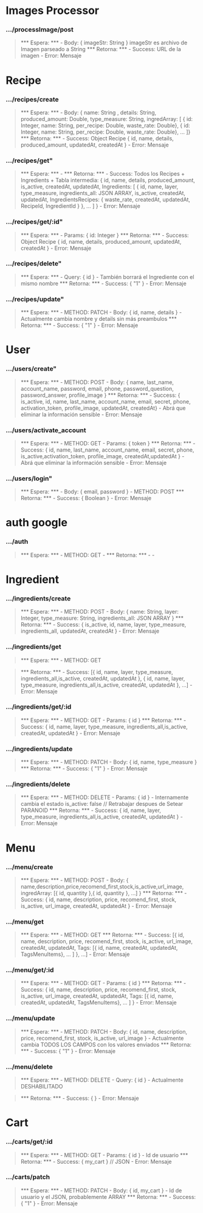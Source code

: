 # Images Processor
### .../processImage/post
>   *** Espera: ***
>       - Body: { imageStr: String }    imageStr es archivo de Imagen parseado a String
>   *** Retorna: ***
>       - Success: URL de la imagen
>       - Error: Mensaje

# Recipe
### .../recipes/create
>   *** Espera: ***
>       - Body: { name: String , details: String, produced_amount: Double, type_measure: String, ingredArray: [
                    { id: Integer, name: String, per_recipe: Double, waste_rate: Double},
                    { id: Integer, name: String, per_recipe: Double, waste_rate: Double}, ...
                ]}
>   *** Retorna: ***
>       - Success: Object Recipe { id, name, details, produced_amount, updatedAt, createdAt }
>       - Error: Mensaje

### .../recipes/get"
>   *** Espera: ***
>       - 
>   *** Retorna: ***
>       - Success: Todos los Recipes + Ingredients + Tabla intermedia:
            { id, name, details, produced_amount, is_active, createdAt, updatedAt, Ingredients: [
                { id, name,  layer, type_measure, ingredients_all: JSON ARRAY, is_active, createdAt, updatedAt, IngredientsRecipes: {
                waste_rate, createdAt, updatedAt, RecipeId, IngredientId }
                }, ... ]
            }
>       - Error: Mensaje
### .../recipes/get/:id"
>   *** Espera: ***
>       - Params: { id: Integer }
>   *** Retorna: ***
>       - Success: Object Recipe { id, name, details, produced_amount, updatedAt, createdAt }
>       - Error: Mensaje
### .../recipes/delete"
>   *** Espera: ***
>       - Query: { id }
>       - También borrará el Ingrediente con el mismo nombre
>   *** Retorna: ***
>       - Success: { "1" }
>       - Error: Mensaje
### .../recipes/update"
>   *** Espera: ***
>       - METHOD: PATCH
>       - Body: { id, name, details }
>       - Actualmente cambia nombre y details sin más preambulos
>   *** Retorna: ***
>       - Success: { "1" }
>       - Error: Mensaje

# User
### .../users/create"
>   *** Espera: ***
>       - METHOD: POST
>       - Body: { name, last_name, account_name, password, email, phone, password_question, password_answer, profile_image }
>   *** Retorna: ***
>       - Success: { is_active, id, name, last_name, account_name, email, secret, phone, activation_token, profile_image, updatedAt, createdAt}
>       - Abrá que eliminar la información sensible
>       - Error: Mensaje
### .../users/activate_account
>   *** Espera: ***
>       - METHOD: GET
>       - Params: { token }
>   *** Retorna: ***
>       - Success: { id, name, last_name, account_name, email, secret, phone, is_active,activation_token, profile_image, createdAt,updatedAt }
>       - Abrá que eliminar la información sensible
>       - Error: Mensaje
### .../users/login"
>   *** Espera: ***
>       - Body: { email, password }
>       - METHOD: POST
>   *** Retorna: ***
>       - Success: { Boolean }
>       - Error: Mensaje

# auth google
### .../auth
>   *** Espera: ***
>       - METHOD: GET
>       - 
>   *** Retorna: ***
>       - 
>       - 

# Ingredient
### .../ingredients/create
>   *** Espera: ***
>       - METHOD: POST
>       - Body: { name: String, layer: Integer, type_measure: String, ingredients_all: JSON ARRAY }
>   *** Retorna: ***
>       - Success: { is_active, id, name, layer, type_measure, ingredients_all, updatedAt, createdAt }
>       - Error: Mensaje
### .../ingredients/get
>   *** Espera: ***
>       - METHOD: GET

>   *** Retorna: ***
>       - Success: [{ id, name, layer, type_measure, ingredients_all,is_active, createdAt, updatedAt }, { id, name, layer, type_measure, ingredients_all,is_active, createdAt, updatedAt }, ...]
>       - Error: Mensaje
### .../ingredients/get/:id
>   *** Espera: ***
>       - METHOD: GET
>       - Params: { id }
>   *** Retorna: ***
>       - Success: { id, name, layer, type_measure, ingredients_all,is_active, createdAt, updatedAt }
>       - Error: Mensaje
### .../ingredients/update
>   *** Espera: ***
>       - METHOD: PATCH
>       - Body: { id, name, type_measure }
>   *** Retorna: ***
>       - Success: { "1" }
>       - Error: Mensaje
### .../ingredients/delete
>   *** Espera: ***
>       - METHOD: DELETE
>       - Params: { id }
>       - Internamente cambia el estado is_active: false // Retrabajar despues de Setear PARANOID
>   *** Retorna: ***
>       - Success: { id, name, layer, type_measure, ingredients_all,is_active, createdAt, updatedAt }
>       - Error: Mensaje

# Menu
### .../menu/create
>   *** Espera: ***
>       - METHOD: POST
>       - Body: { name,description,price,recomend_first,stock,is_active,url_image, ingredArray: [{ id, quantity },{ id, quantity }, ...] }
>   *** Retorna: ***
>       - Success: { id, name, description, price, recomend_first, stock, is_active, url_image, createdAt, updatedAt }
>       - Error: Mensaje

### .../menu/get
>   *** Espera: ***
>       - METHOD: GET
>   *** Retorna: ***
>       - Success: 	[{ id, name, description, price, recomend_first, stock, is_active, url_image, createdAt, updatedAt, Tags: [{ id, name, createdAt, updatedAt, TagsMenuItems}, ... ] }, ...]
>       - Error: Mensaje

### .../menu/get/:id
>   *** Espera: ***
>       - METHOD: GET
>       - Params: { id }
>   *** Retorna: ***
>       - Success: 	{ id, name, description, price, recomend_first, stock, is_active, url_image, createdAt, updatedAt, Tags: [{ id, name, createdAt, updatedAt, TagsMenuItems}, ... ] }
>       - Error: Mensaje

### .../menu/update
>   *** Espera: ***
>       - METHOD: PATCH
>       - Body: { id, name, description, price, recomend_first, stock, is_active, url_image }
>       - Actualmente cambia TODOS LOS CAMPOS con los valores enviados
>   *** Retorna: ***
>       - Success: { "1" }
>       - Error: Mensaje

### .../menu/delete
>   *** Espera: ***
>       - METHOD: DELETE
>       - Query: { id }
>       - Actualmente DESHABILITADO

>   *** Retorna: ***
>       - Success: {  }
>       - Error: Mensaje

# Cart
### .../carts/get/:id
>   *** Espera: ***
>       - METHOD: GET
>       - Params: { id }
>       - Id de usuario
>   *** Retorna: ***
>       - Success: { my_cart }  // JSON
>       - Error: Mensaje

### .../carts/patch
>   *** Espera: ***
>       - METHOD: PATCH
>       - Body: { id, my_cart }
>       - Id de usuario y el JSON, probablemente ARRAY
>   *** Retorna: ***
>       - Success: { "1" }
>       - Error: Mensaje